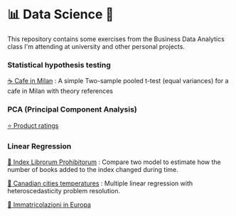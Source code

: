# 📊 Data Science 🧪
This repository contains some exercises from the Business Data Analytics class I'm attending at university and other personal projects.

### Statistical hypothesis testing

[:coffee: Cafe in Milan](/Pages/cafe-in-Milan.md) : A simple Two-sample pooled t-test (equal variances) for a cafe in Milan with theory references

### PCA (Principal Component Analysis)

[:star: Product ratings](/Pages/Product_ratings.md)

### Linear Regression

[:book: Index Librorum Prohibitorum](/Pages/Prohibitorum.md) : Compare two model to estimate how the number of books added to the index changed during time.

[:maple_leaf: Canadian cities temperatures](/Pages/Canadian-cities-temperatures.md) : Multiple linear regression with heteroscedasticity problem resolution.

[:car: Immatricolazioni in Europa](/Pages/Immatricolazioni-in-Europa.md)
